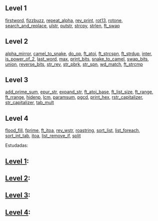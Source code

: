 
## Level 1  
[firstword](Lvl1/first_word/first_word.c), [fizzbuzz](Lvl1/fizzbuzz/fizzbuzz.c), [repeat_alpha](Lvl1/repeat_alpha/repeat_alpha.c), [rev_print](Lvl1/rev_print/rev_print.c), [rot13](Lvl1/rot_13/rot_13.c), [rotone](Lvl1/rotone/rotone.c), [search_and_replace](Lvl1/search_and_replace/search_and_replace.c), [ulstr](Lvl1/ulstr/ulstr.c), [putstr](Lvl1/putstr/putstr.c), [strcpy](Lvl1/strcpy/strcpy.c), [strlen](Lvl1/strlen/strlen.c), [ft_swap](Lvl1/ft_swap/ft_swap.c)  

## Level 2  
[alpha_mirror](Lvl2/alpha_mirror/alpha_mirror.c), [camel_to_snake](Lvl2/camel_to_snake/camel_to_snake.c), [do_op](Lvl2/do_op/do_op.c), [ft_atoi](Lvl2/ft_atoi/ft_atoi.c), [ft_strcspn](Lvl2/ft_strcspn/ft_strcspn.c), [ft_strdup](Lvl2/ft_strdup/ft_strdup.c), [inter](Lvl2/inter/inter.c), [is_power_of_2](Lvl2/is_power_of_2/is_power_of_2.c), [last_word](Lvl2/last_word/last_word.c), [max](Lvl2/max/max.c), [print_bits](Lvl2/print_bits/print_bits.c), [snake_to_camel](Lvl2/snake_to_camel/snake_to_camel.c), [swap_bits](Lvl2/swap_bits/swap_bits.c), [union](Lvl2/union/union.c), [reverse_bits](Lvl2/reverse_bits/reverse_bits.c), [str_rev](Lvl2/str_rev/str_rev.c), [str_pbrk](Lvl2/str_pbrk/str_pbrk.c), [str_spn](Lvl2/str_spn/str_spn.c), [wd_match](Lvl2/wd_match/wd_match.c), [ft_strcmp](Lvl2/ft_strcmp/ft_strcmp.c)  

## Level 3  
[add_prime_sum](Lvl3/add_prime_sum/add_prime_sum.c), [epur_str](Lvl3/epur_str/epur_str.c), [expand_str](Lvl3/expand_str/expand_str.c), [ft_atoi_base](Lvl3/ft_atoi_base/ft_atoi_base.c), [ft_list_size](Lvl3/ft_list_size/ft_list_size.c), [ft_range](Lvl3/ft_range/ft_range.c), [ft_rrange](Lvl3/ft_rrange/ft_rrange.c), [hidenp](Lvl3/hidenp/hidenp.c), [lcm](Lvl3/lcm/lcm.c), [paramsum](Lvl3/paramsum/paramsum.c), [pgcd](Lvl3/pgcd/pgcd.c), [print_hex](Lvl3/print_hex/print_hex.c), [rstr_capitalizer](Lvl3/rstr_capitalizer/rstr_capitalizer.c), [str_capitalizer](Lvl3/str_capitalizer/str_capitalizer.c), [tab_mult](Lvl3/tab_mult/tab_mult.c)  

## Level 4  
[flood_fill](Lvl4/flood_fill/flood_fill.c), [fprime](Lvl4/fprime/fprime.c), [ft_itoa](Lvl4/ft_itoa/ft_itoa.c), [rev_wstr](Lvl4/rev_wstr/rev_wstr.c), [roastring](Lvl4/roastring/roastring.c), [sort_list](Lvl4/sort_list/sort_list.c), [list_foreach](Lvl4/list_foreach/list_foreach.c), [sort_int_tab](Lvl4/sort_int_tab/sort_int_tab.c), [itoa](Lvl4/itoa/itoa.c), [list_remove_if](Lvl4/list_remove_if/list_remove_if.c), [split](Lvl4/split/split.c)




Estudadas:

## **[Level 1](Lvl1)**: 

## **[Level 2](Lvl2)**: 

## **[Level 3](Lvl3)**: 

## **[Level 4](Lvl4)**: 